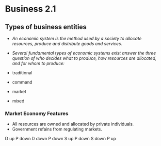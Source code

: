  # Business 2.1
 ## Types of business entities
 + *An economic system is the method used by a society to allocate resources, produce and distribute goods and services.*
 
 + *Several fundamental types of economic systems exist answer the three question of who decides what to produce, how resources are allocated, and for whom to produce:*
 + traditional
 + command
 + market
 + mixed

### Market Economy Features
+ All resources are owned and allocated by private individuals.
+ Government refains from regulating markets.

D up P down
D down P down
S up P down
S down P up
